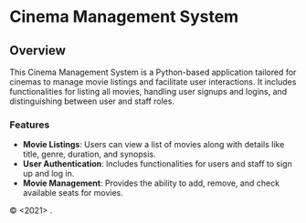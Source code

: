 # Cinema Management System

## Overview
This Cinema Management System is a Python-based application tailored for cinemas to manage movie listings and facilitate user interactions. It includes functionalities for listing all movies, handling user signups and logins, and distinguishing between user and staff roles.

### Features
- **Movie Listings**: Users can view a list of movies along with details like title, genre, duration, and synopsis.
- **User Authentication**: Includes functionalities for users and staff to sign up and log in.
- **Movie Management**: Provides the ability to add, remove, and check available seats for movies.

© <2021> <Jana-Abu-Hantash>.
